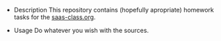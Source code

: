 * Description
This repository contains (hopefully apropriate) homework tasks for the [saas-class.org](http://saas-class.org).

* Usage
Do whatever you wish with the sources.
